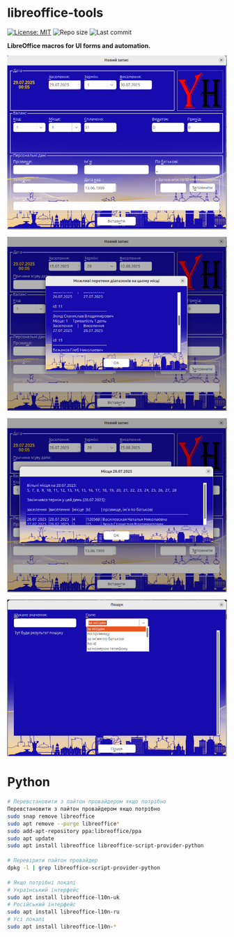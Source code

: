 # libreoffice-tools

[![License: MIT](https://img.shields.io/badge/License-MIT-blue.svg)](https://opensource.org/licenses/MIT)
![Repo size](https://img.shields.io/github/repo-size/yourhostel/libreoffice-tools)
![Last commit](https://img.shields.io/github/last-commit/yourhostel/libreoffice-tools)

**LibreOffice macros for UI forms and automation.**

![2025-07-29 00-05-39.png](screenshots/2025-07-29%2000-05-39.png)

![2025-07-29 00-06-18.png](screenshots/2025-07-29%2000-06-18.png)

![2025-07-29 00-07-06.png](screenshots/2025-07-29%2000-07-06.png)

![2025-07-30 12-52-35.png](screenshots/2025-07-30%2012-52-35.png)

# Python
```bash
# Перевстановити з пайтон провайдером якщо потрібно
Перевстановити з пайтон провайдером якщо потрібно
sudo snap remove libreoffice
sudo apt remove --purge libreoffice*
sudo add-apt-repository ppa:libreoffice/ppa
sudo apt update
sudo apt install libreoffice libreoffice-script-provider-python

# Перевірити пайтон провайдер
dpkg -l | grep libreoffice-script-provider-python

# Якщо потрібні локалі
# Український інтерфейс
sudo apt install libreoffice-l10n-uk
# Російський інтерфейс
sudo apt install libreoffice-l10n-ru
# Усі локалі
sudo apt install libreoffice-l10n-*
```